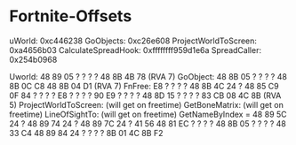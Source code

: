 # Fortnite-Offsets
uWorld: 0xc446238
GoObjects: 0xc26e608
ProjectWorldToScreen: 0xa4656b03
CalculateSpreadHook: 0xffffffff959d1e6a
SpreadCaller: 0x254b0968

Uworld: 48 89 05 ? ? ? ? 48 8B 4B 78 (RVA 7)
GoObject: 48 8B 05 ? ? ? ? 48 8B 0C C8 48 8B 04 D1 (RVA 7)
FnFree: E8 ? ? ? ? 48 8B 4C 24 ? 48 85 C9 0F 84 ? ? ? ? E8 ? ? ? ? 90 E9 ? ? ? ? 48 8D 15 ? ? ? ? 83 CB 08 4C 8B (RVA 5)
ProjectWorldToScreen: (will get on freetime)
GetBoneMatrix: (will get on freetime)
LineOfSightTo: (will get on freetime)
GetNameByIndex = 48 89 5C 24 ? 48 89 74 24 ? 48 89 7C 24 ? 41 56 48 81 EC ? ? ? ? 48 8B 05 ? ? ? ? 48 33 C4 48 89 84 24 ? ? ? ? 8B 01 4C 8B F2
